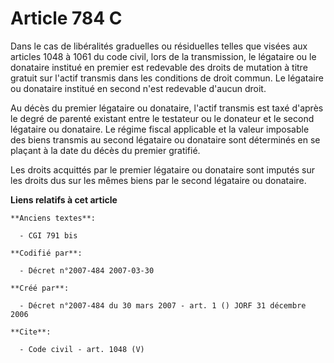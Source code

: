 # Article 784 C

Dans le cas de libéralités graduelles ou résiduelles telles que visées aux articles 1048 à 1061 du code civil, lors de la
transmission, le légataire ou le donataire institué en premier est redevable des droits de mutation à titre gratuit sur
l'actif transmis dans les conditions de droit commun. Le légataire ou donataire institué en second n'est redevable d'aucun
droit. 

Au décès du premier légataire ou donataire, l'actif transmis est taxé d'après le degré de parenté existant entre le testateur
ou le donateur et le second légataire ou donataire. Le régime fiscal applicable et la valeur imposable des biens transmis au
second légataire ou donataire sont déterminés en se plaçant à la date du décès du premier gratifié. 

Les droits acquittés par le premier légataire ou donataire sont imputés sur les droits dus sur les mêmes biens par le second
légataire ou donataire.

**Liens relatifs à cet article**

	**Anciens textes**:

	  - CGI 791 bis

	**Codifié par**:

	  - Décret n°2007-484 2007-03-30

	**Créé par**:

	  - Décret n°2007-484 du 30 mars 2007 - art. 1 () JORF 31 décembre 2006

	**Cite**:

	  - Code civil - art. 1048 (V)
